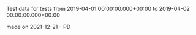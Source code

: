 Test data for tests
from 2019-04-01 00:00:00.000+00:00 to 2019-04-02 00:00:00.000+00:00

made on 2021-12-21 - PD
